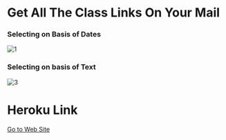 # Get All The Class Links On Your Mail

### Selecting on Basis of Dates
![1](https://user-images.githubusercontent.com/74761614/122683293-ed2c8580-d21b-11eb-8486-32202bf64dd5.png)

### Selecting on basis of Text
![3](https://user-images.githubusercontent.com/74761614/122683536-6f697980-d21d-11eb-8392-a804275f0193.png)

# Heroku Link
[Go to Web Site](https://get-class-link.herokuapp.com/)